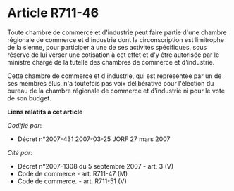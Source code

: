 # Article R711-46

Toute chambre de commerce et d'industrie peut faire partie d'une chambre régionale de commerce et d'industrie dont la
circonscription est limitrophe de la sienne, pour participer à une de ses activités spécifiques, sous réserve de lui verser
une cotisation à cet effet et d'y être autorisée par le ministre chargé de la tutelle des chambres de commerce et
d'industrie.

Cette chambre de commerce et d'industrie, qui est représentée par un de ses membres élus, n'a toutefois pas voix délibérative
pour l'élection du bureau de la chambre régionale de commerce et d'industrie ni pour le vote de son budget.

**Liens relatifs à cet article**

_Codifié par_:

  - Décret n°2007-431 2007-03-25 JORF 27 mars 2007

_Cité par_:

  - Décret n°2007-1308 du 5 septembre 2007 - art. 3 (V)
  - Code de commerce - art. R711-47 (M)
  - Code de commerce. - art. R711-51 (V)
